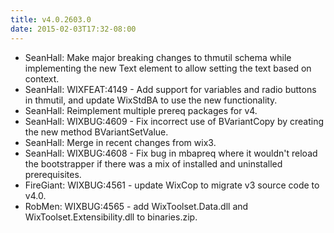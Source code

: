 ```yaml
---
title: v4.0.2603.0
date: 2015-02-03T17:32-08:00
---
```

* SeanHall: Make major breaking changes to thmutil schema while implementing the new Text element to allow setting the text based on context.
* SeanHall: WIXFEAT:4149 - Add support for variables and radio buttons in thmutil, and update WixStdBA to use the new functionality.
* SeanHall: Reimplement multiple prereq packages for v4.
* SeanHall: WIXBUG:4609 - Fix incorrect use of BVariantCopy by creating the new method BVariantSetValue.
* SeanHall: Merge in recent changes from wix3.
* SeanHall: WIXBUG:4608 - Fix bug in mbapreq where it wouldn't reload the bootstrapper if there was a mix of installed and uninstalled prerequisites.
* FireGiant: WIXBUG:4561 - update WixCop to migrate v3 source code to v4.0.
* RobMen: WIXBUG:4565 - add WixToolset.Data.dll and WixToolset.Extensibility.dll to binaries.zip.